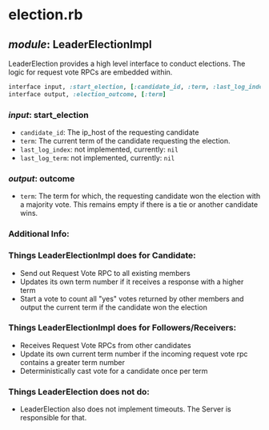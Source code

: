 # election.rb

## *module*: LeaderElectionImpl

LeaderElection provides a high level interface to conduct elections. The logic for request vote RPCs are embedded within.

```ruby
interface input, :start_election, [:candidate_id, :term, :last_log_index, :last_log_term]
interface output, :election_outcome, [:term]
```

### *input*: start\_election

- `candidate_id`: The ip_host of the requesting candidate
- `term`: The current term of the candidate requesting the election.
- `last_log_index`: not implemented, currently: `nil`
- `last_log_term`: not implemented, currently: `nil`

### *output*: outcome

- `term`: The term for which, the requesting candidate won the election with a majority vote. This remains empty if there is a tie or another candidate wins.

### Additional Info:
### Things LeaderElectionImpl does for Candidate:
-	Send out Request Vote RPC to all existing members
-	Updates its own term number if it receives a response with a higher term
-	Start a vote to count all "yes" votes returned by other members and output the current term if the candidate won the election

### Things LeaderElectionImpl does for Followers/Receivers:
-	Receives Request Vote RPCs from other candidates
-	Update its own current term number if the incoming request vote rpc contains a greater term number
-	Deterministically cast vote for a candidate once per term


### Things LeaderElection does not do:

- LeaderElection also does not implement timeouts. The Server is responsible for that.

